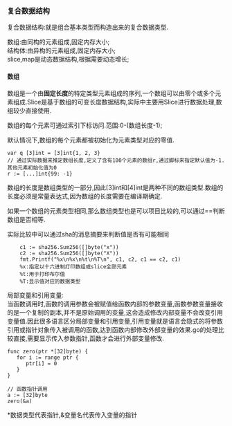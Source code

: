 ### 复合数据结构 ###

复合数据结构:就是组合基本类型而构造出来的复合数据类型.

数组:由同构的元素组成,固定内存大小;    
结构体:由异构的元素组成,固定内存大小;    
slice,map是动态数据结构,根据需要动态增长;    

#### 数组 ####

数组是一个由**固定长度**的特定类型元素组成的序列,一个数组可以由零个或多个元素组成.Slice是基于数组的可变长度数据结构,实际中主要用Slice进行数据处理,数组较少直接使用.

数组的每个元素可通过索引下标访问.范围:0-(数组长度-1);

默认情况下,数组的每个元素都被初始化为元素类型对应的零值.


	var q [3]int = [3]int{1, 2, 3}    
	// 通过实际数据来推定数组长度,定义了含有100个元素的数组r,通过脚标来指定默认值为-1.其他元素初始化值为0    
	r := [...]int{99: -1}    


数组的长度是数组类型的一部分,因此[3]int和[4]int是两种不同的数组类型.数组的长度必须是常量表达式,因为数组的长度需要在编译期确定.

如果一个数组的元素类型相同,那么数组类型也是可以项目比较的,可以通过==判断数组是否相等.

实际比较中可以通过sha的消息摘要来判断值是否有可能相同


     	c1 := sha256.Sum256([]byte("x"))
		c2 := sha256.Sum256([]byte("X"))
   	    fmt.Printf("%x\n%x\n%t\n%T\n", c1, c2, c1 == c2, c1) 
    	%x:指定以十六进制打印数组或slice全部元素
    	%t:用于打印布尔值
    	%T:显示值对应的数据类型

局部变量和引用变量:    
当函数调用时,函数的调用参数会被赋值给函数内部的参数变量,函数参数变量接收的是一个复制的副本,并不是原始调用的变量,这会造成修改内部变量不会改变引用变量值.因此很多语言区分局部变量和引用变量,引用变量就是语言会隐式的将参数引用或指针对象传入被调用的函数,达到函数内部修改外部变量的效果.go的处理比较直接,需要显示传入参数指针,函数才会进行外部变量修改.

    func zero(ptr *[32]byte) {
       for i := range ptr {
          ptr[i] = 0
       }
    }

	// 函数指针调用
	a := [32]byte
	zero(&a)

*数据类型代表指针,&变量名代表传入变量的指针











